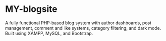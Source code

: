 # MY-blogsite
A fully functional PHP-based blog system with author dashboards, post management, comment and like systems, category filtering, and dark mode. Built using XAMPP, MySQL, and Bootstrap.
